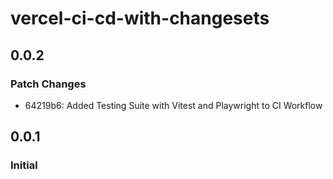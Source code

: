 # vercel-ci-cd-with-changesets

## 0.0.2

### Patch Changes

- 64219b6: Added Testing Suite with Vitest and Playwright to CI Workflow

## 0.0.1

### Initial

